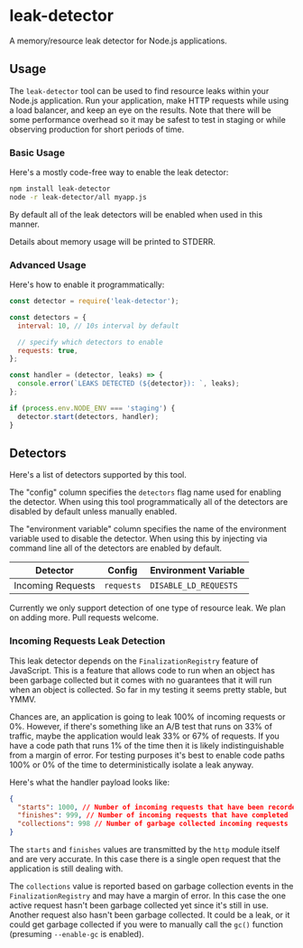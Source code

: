 # leak-detector

A memory/resource leak detector for Node.js applications.


## Usage

The `leak-detector` tool can be used to find resource leaks within your Node.js application. Run your application, make HTTP requests while using a load balancer, and keep an eye on the results. Note that there will be some performance overhead so it may be safest to test in staging or while observing production for short periods of time.

### Basic Usage

Here's a mostly code-free way to enable the leak detector:

```sh
npm install leak-detector
node -r leak-detector/all myapp.js
```

By default all of the leak detectors will be enabled when used in this manner.

Details about memory usage will be printed to STDERR.

### Advanced Usage

Here's how to enable it programmatically:

```javascript
const detector = require('leak-detector');

const detectors = {
  interval: 10, // 10s interval by default

  // specify which detectors to enable
  requests: true,
};

const handler = (detector, leaks) => {
  console.error(`LEAKS DETECTED (${detector}): `, leaks);
};

if (process.env.NODE_ENV === 'staging') {
  detector.start(detectors, handler);
}
```


## Detectors

Here's a list of detectors supported by this tool.

The "config" column specifies the `detectors` flag name used for enabling the detector. When using this tool programmatically all of the detectors are disabled by default unless manually enabled.

The "environment variable" column specifies the name of the environment variable used to disable the detector. When using this by injecting via command line all of the detectors are enabled by default.

| Detector          | Config     | Environment Variable  |
|-------------------|------------|-----------------------|
| Incoming Requests | `requests` | `DISABLE_LD_REQUESTS` |

Currently we only support detection of one type of resource leak. We plan on adding more. Pull requests welcome.

### Incoming Requests Leak Detection

This leak detector depends on the `FinalizationRegistry` feature of JavaScript. This is a feature that allows code to run when an object has been garbage collected but it comes with no guarantees that it will run when an object is collected. So far in my testing it seems pretty stable, but YMMV.

Chances are, an application is going to leak 100% of incoming requests or 0%. However, if there's something like an A/B test that runs on 33% of traffic, maybe the application would leak 33% or 67% of requests. If you have a code path that runs 1% of the time then it is likely indistinguishable from a margin of error. For testing purposes it's best to enable code paths 100% or 0% of the time to deterministically isolate a leak anyway.

Here's what the handler payload looks like:

```json
{
  "starts": 1000, // Number of incoming requests that have been recorded
  "finishes": 999, // Number of incoming requests that have completed
  "collections": 998 // Number of garbage collected incoming requests
}
```

The `starts` and `finishes` values are transmitted by the `http` module itself and are very accurate. In this case there is a single open request that the application is still dealing with.

The `collections` value is reported based on garbage collection events in the `FinalizationRegistry` and may have a margin of error. In this case the one active request hasn't been garbage collected yet since it's still in use. Another request also hasn't been garbage collected. It could be a leak, or it could get garbage collected if you were to manually call the `gc()` function (presuming `--enable-gc` is enabled).
